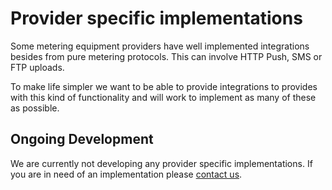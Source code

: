 # Provider specific implementations

Some metering equipment providers have well implemented integrations besides 
from pure metering protocols. This can involve HTTP Push, SMS or FTP uploads.

To make life simpler we want to be able to provide integrations to provides with
this kind of functionality and will work to implement as many of these as possible.


## Ongoing Development

We are currently not developing any provider specific implementations.
If you are in need of an implementation please [contact us](index.md#get-in-contact).